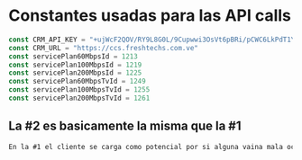 # Constantes usadas para las API calls

```js
const CRM_API_KEY = "+ujWcF2QOV/RY9L8G0L/9Cupwwi3OsVt6pBRi/pCWC6LkPdT1YaIPV9FRmZBgUVS"
const CRM_URL = "https://ccs.freshtechs.com.ve"
const servicePlan60MbpsId = 1213
const servicePlan100MbpsId = 1219
const servicePlan200MbpsId = 1225
const servicePlan60MbpsTvId = 1249
const servicePlan100MbpsTvId = 1255
const servicePlan200MbpsTvId = 1261
```

## La #2 es basicamente la misma que la #1

```txt
En la #1 el cliente se carga como potencial por si alguna vaina mala ocurre en las siguientes llamadas y el cliente no queda registrado como cliente "activo" o regular.
```
